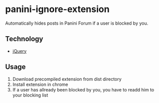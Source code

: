 panini-ignore-extension
======
Automatically hides posts in Panini Forum if a user is blocked by you.

## Technology
* [jQuery](https://jquery.com/)

## Usage
1. Download precompiled extension from dist directory
2. Install extension in chrome
3. If a user has allready been blocked  by you, you have to readd him to your blocking list